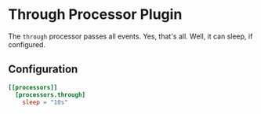 # Through Processor Plugin

The `through` processor passes all events. Yes, that's all. Well, it can sleep, if configured.

## Configuration
```toml
[[processors]]
  [processors.through]
    sleep = "10s"
```
